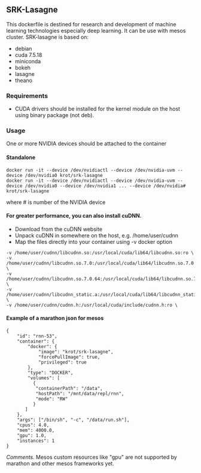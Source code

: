
## SRK-Lasagne

This dockerfile is destined for research and development of machine learning technologies especially deep learning. It can be use with mesos cluster.
SRK-lasagne is based on:
- debian
- cuda 7.5.18
- miniconda
- bokeh
- lasagne
- theano

### Requirements

- CUDA drivers should be installed for the kernel module on the host using binary package (not deb).

### Usage

One or more NVIDIA devices should be attached to the container

#### Standalone
```
docker run -it --device /dev/nvidiactl --device /dev/nvidia-uvm --device /dev/nvidia0 krot/srk-lasagne
docker run -it --device /dev/nvidiactl --device /dev/nvidia-uvm --device /dev/nvidia0 --device /dev/nvidia1 ... --device /dev/nvidia# krot/srk-lasagne 
```
  where # is number of the NVIDIA device

#### For greater performance, you can also install cuDNN.
  - Download from the cuDNN website
  - Unpack cuDNN in somewhere on the host, e.g. /home/user/cudnn
  - Map the files directly into your container using -v docker option

```
-v /home/user/cudnn/libcudnn.so:/usr/local/cuda/lib64/libcudnn.so:ro \
-v /home/user/cudnn/libcudnn.so.7.0:/usr/local/cuda/lib64/libcudnn.so.7.0:ro \
-v /home/user/cudnn/libcudnn.so.7.0.64:/usr/local/cuda/lib64/libcudnn.so.7.0.64:ro \
-v /home/user/cudnn/libcudnn_static.a:/usr/local/cuda/lib64/libcudnn_static.a:ro \
-v /home/user/cudnn/cudnn.h:/usr/local/cuda/include/cudnn.h:ro \

```
#### Example of a marathon json for mesos
```
{
    "id": "rnn-53",
    "container": {
        "docker": {
            "image": "krot/srk-lasagne",
            "forcePullImage": true,
            "privileged": true
        },
        "type": "DOCKER",
        "volumes": [
          {
           "containerPath": "/data",
           "hostPath": "/mnt/data/repl/rnn",
           "mode": "RW"
          }
       ]
    },
    "args": ["/bin/sh", "-c", "/data/run.sh"],
    "cpus": 4.0,
    "mem": 4000.0,
    "gpu": 1.0,
    "instances": 1
}
```
*Comments.* Mesos custom resources like "gpu" are not supported by marathon and other mesos frameworks yet. 
